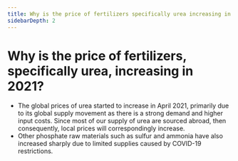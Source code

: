 ```yaml
---
title: Why is the price of fertilizers specifically urea increasing in 2021?
sidebarDepth: 2
---
```


# Why is the price of fertilizers, specifically urea, increasing in 2021?


 - The global prices of urea started to increase in April 2021, primarily due to its global supply movement as there is a strong demand and higher input costs. Since most of our supply of urea are sourced abroad, then consequently, local prices will correspondingly increase.
 - Other phosphate raw materials such as sulfur and ammonia have also increased sharply due to limited supplies caused by COVID-19 restrictions.
